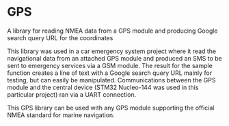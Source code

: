 # GPS
A library for reading NMEA data from a GPS module and producing Google search query URL for the coordinates 

This library was used in a car emergency system project where it read the navigational data from an attached GPS module and produced an SMS to be sent to emergency services via a GSM module. The result for the sample function creates a line of text with a Google search query URL mainly for testing, but can easily be manipulated. Communications between the GPS module and the central device (STM32 Nucleo-144 was used in this particular project) ran via a UART connection.

This GPS library can be used with any GPS module supporting the official NMEA standard for marine navigation.

